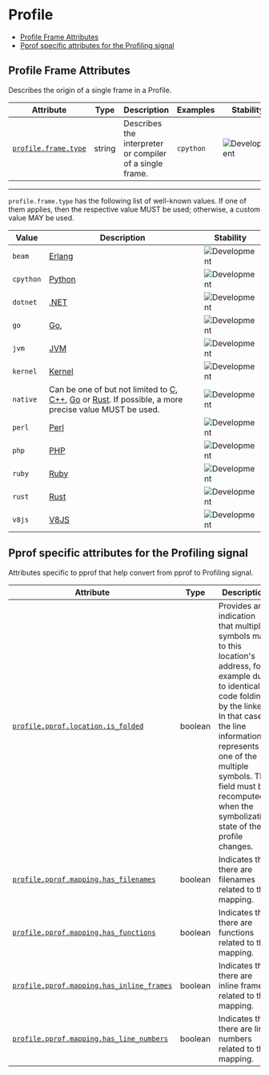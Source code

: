 <!-- NOTE: THIS FILE IS AUTOGENERATED. DO NOT EDIT BY HAND. -->
<!-- see templates/registry/markdown/attribute_namespace.md.j2 -->

# Profile

- [Profile Frame Attributes](#profile-frame-attributes)
- [Pprof specific attributes for the Profiling signal](#pprof-specific-attributes-for-the-profiling-signal)

## Profile Frame Attributes

Describes the origin of a single frame in a Profile.

| Attribute | Type | Description | Examples | Stability |
|---|---|---|---|---|
| <a id="profile-frame-type" href="#profile-frame-type">`profile.frame.type`</a> | string | Describes the interpreter or compiler of a single frame. | `cpython` | ![Development](https://img.shields.io/badge/-development-blue) |

---

`profile.frame.type` has the following list of well-known values. If one of them applies, then the respective value MUST be used; otherwise, a custom value MAY be used.

| Value  | Description | Stability |
|---|---|---|
| `beam` | [Erlang](https://en.wikipedia.org/wiki/BEAM_(Erlang_virtual_machine)) | ![Development](https://img.shields.io/badge/-development-blue) |
| `cpython` | [Python](https://wikipedia.org/wiki/Python_(programming_language)) | ![Development](https://img.shields.io/badge/-development-blue) |
| `dotnet` | [.NET](https://wikipedia.org/wiki/.NET) | ![Development](https://img.shields.io/badge/-development-blue) |
| `go` | [Go](https://wikipedia.org/wiki/Go_(programming_language)), | ![Development](https://img.shields.io/badge/-development-blue) |
| `jvm` | [JVM](https://wikipedia.org/wiki/Java_virtual_machine) | ![Development](https://img.shields.io/badge/-development-blue) |
| `kernel` | [Kernel](https://wikipedia.org/wiki/Kernel_(operating_system)) | ![Development](https://img.shields.io/badge/-development-blue) |
| `native` | Can be one of but not limited to [C](https://wikipedia.org/wiki/C_(programming_language)), [C++](https://wikipedia.org/wiki/C%2B%2B), [Go](https://wikipedia.org/wiki/Go_(programming_language)) or [Rust](https://wikipedia.org/wiki/Rust_(programming_language)). If possible, a more precise value MUST be used. | ![Development](https://img.shields.io/badge/-development-blue) |
| `perl` | [Perl](https://wikipedia.org/wiki/Perl) | ![Development](https://img.shields.io/badge/-development-blue) |
| `php` | [PHP](https://wikipedia.org/wiki/PHP) | ![Development](https://img.shields.io/badge/-development-blue) |
| `ruby` | [Ruby](https://wikipedia.org/wiki/Ruby_(programming_language)) | ![Development](https://img.shields.io/badge/-development-blue) |
| `rust` | [Rust](https://wikipedia.org/wiki/Rust_(programming_language)) | ![Development](https://img.shields.io/badge/-development-blue) |
| `v8js` | [V8JS](https://wikipedia.org/wiki/V8_(JavaScript_engine)) | ![Development](https://img.shields.io/badge/-development-blue) |

## Pprof specific attributes for the Profiling signal

Attributes specific to pprof that help convert from pprof to Profiling signal.

| Attribute | Type | Description | Examples | Stability |
|---|---|---|---|---|
| <a id="profile-pprof-location-is-folded" href="#profile-pprof-location-is-folded">`profile.pprof.location.is_folded`</a> | boolean | Provides an indication that multiple symbols map to this location's address, for example due to identical code folding by the linker. In that case the line information represents one of the multiple symbols. This field must be recomputed when the symbolization state of the profile changes. |  | ![Development](https://img.shields.io/badge/-development-blue) |
| <a id="profile-pprof-mapping-has-filenames" href="#profile-pprof-mapping-has-filenames">`profile.pprof.mapping.has_filenames`</a> | boolean | Indicates that there are filenames related to this mapping. |  | ![Development](https://img.shields.io/badge/-development-blue) |
| <a id="profile-pprof-mapping-has-functions" href="#profile-pprof-mapping-has-functions">`profile.pprof.mapping.has_functions`</a> | boolean | Indicates that there are functions related to this mapping. |  | ![Development](https://img.shields.io/badge/-development-blue) |
| <a id="profile-pprof-mapping-has-inline-frames" href="#profile-pprof-mapping-has-inline-frames">`profile.pprof.mapping.has_inline_frames`</a> | boolean | Indicates that there are inline frames related to this mapping. |  | ![Development](https://img.shields.io/badge/-development-blue) |
| <a id="profile-pprof-mapping-has-line-numbers" href="#profile-pprof-mapping-has-line-numbers">`profile.pprof.mapping.has_line_numbers`</a> | boolean | Indicates that there are line numbers related to this mapping. |  | ![Development](https://img.shields.io/badge/-development-blue) |
